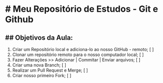 # # Meu Repositório de Estudos - Git e Github

## ## Objetivos da Aula:

1. Criar um Repositório local e adiciona-lo ao nosso GitHub - remoto; [  ]
2. Clonar um repositório remoto para o nosso computador local; [  ]
3. Fazer Alterações >> Adicionar  |  Commitar  |  Enviar arquivos; [  ]
4. Criar uma nova Branch; [  ]
5. Realizar um Pull Request e Merge; [  ]
6. Criar nosso primeiro Fork; [  ]
